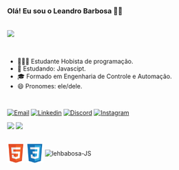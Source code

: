 ### Olá! Eu sou o Leandro Barbosa 👋🏼 
<br>
<div> <img align="center" src="https://user-images.githubusercontent.com/74038190/212284158-e840e285-664b-44d7-b79b-e264b5e54825.gif"> </div><br><br>

- 🧑🏻‍💻 Estudante Hobista de programação.
- 🌱 Estudando: Javascipt.
- 🎓 Formado em Engenharia de Controle e Automação.
- 😄 Pronomes: ele/dele.
<br>

[![Email](https://img.shields.io/badge/Gmail-D14836?style=for-the-badge&logo=gmail&logoColor=white)](mailto:lehbarbosa87@gmail.com) 
[![Linkedin](https://img.shields.io/badge/LinkedIn-0077B5?style=for-the-badge&logo=linkedin&logoColor=white)](https://www.linkedin.com/in/barbosale/)
[![Discord](https://img.shields.io/badge/Discord-7289DA?style=for-the-badge&logo=discord&logoColor=white)](https://discord.gg/sS5eK4ms) 
[![Instagram](https://img.shields.io/badge/Instagram-E4405F?style=for-the-badge&logo=instagram&logoColor=white)](https://www.instagram.com/lehbarbosa87/) 


<img height="180em" src="https://github-readme-stats.vercel.app/api?username=lhbarbosa&show_icons=true&theme=tokyonight">  <img height="130em" src="https://github-readme-stats.vercel.app/api/top-langs/?username=lhbarbosa&layout=compact&theme=tokyonight">

 

<div style="display: inline_block"><br>
  <img align="center" alt="lehbarbosa-HTML" height="45" width="40" src="https://raw.githubusercontent.com/devicons/devicon/master/icons/html5/html5-original.svg" /> 
  <img align="center" alt="lehbarbosa-CSS" height="45" width="40" src="https://raw.githubusercontent.com/devicons/devicon/master/icons/css3/css3-original.svg" />
  <img align="center" alt="lehbabosa-JS" height="45" width="40" src="https://cdn.jsdelivr.net/gh/devicons/devicon@latest/icons/javascript/javascript-plain.svg" />          
          
          

 
  <!--<img align="center" alt="lehbarbosa-Python" height="45" src="https://cdn.jsdelivr.net/gh/devicons/devicon@latest/icons/python/python-original.svg" />-->
</div>

<br><br>

